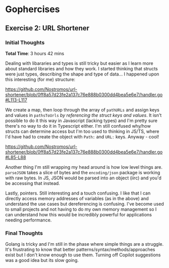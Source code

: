 # Gophercises

## Exercise 2: URL Shortener

### Initial Thoughts
**Total Time**: 3 hours 42 mins

Dealing with libararies and types is still tricky but easier as I learn more about standard libraries and how they work. I started thinking that structs were just types, describing the shape and type of data... I happened upon this interesting (for me) structure:

https://github.com/Nostromos/url-shortener/blob/0ff8a57d23fe2a137c76e888b0300dd4bea5e6e7/handler.go#L113-L117

We create a map, then loop through the array of `pathURLs` and assign keys and values in `pathsToUrls` *by referencing the struct keys and values*. It isn't possible to do it this way in Javascript (lacking types) and I'm pretty sure there's no way to do it in Typescript either. I'm still confused why/how structs can determine access but I'm too used to thinking in JS/TS, where I'd have had to create the object with `Path:` and `URL:` keys. Anyway - cool!

https://github.com/Nostromos/url-shortener/blob/0ff8a57d23fe2a137c76e888b0300dd4bea5e6e7/handler.go#L85-L88

Another thing I'm still wrapping my head around is how low level things are. `parseJSON` takes a slice of bytes and the `encoding/json` package is working with raw bytes. In JS, JSON would be parsed into an object (iirc) and you'd be accessing that instead. 

Lastly, pointers. Still interesting and a touch confusing. I like that I can directly access memory addresses of variables (as in the above) and understand the use cases but dereferencing is confusing. I've become used to small projects and not having to do my own memory management so I can understand how this would be incredibly powerful for applications needing performance.

### Final Thoughts
Golang is tricky and I'm still in the phase where simple things are a struggle. It's frustrating to know that better patterns/syntax/methods/approaches exist but I don't know enough to use them. Turning off Copilot suggestions was a good idea but its slow going. 
